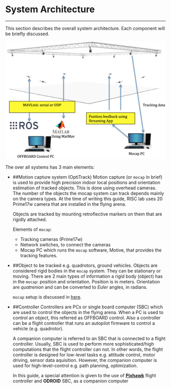 # System Architecture 


---


This section describes the overall system architecture. Each component will be briefly discussed.


![System Archeticture](sys_arch.png)

The over all systems has 3 main elements:
* ##Motion capture system (OptiTrack)
  Motion capture (or ```mocap``` in brief) is used to provide high precision indoor local positions and orientation estimation of tracked objects. This is done using overhead cameras. The number of the objects the mocap system can track depends mainly on the camera types. At the time of writing this guide, RISC lab uses 20 Prime17w camera that are installed in the flying arena.
  
  Objects are tracked by mounting retroflective markers on them that are rigidly attached.
  
  Elements of ```mocap```:
  * Tracking cameras (Prime17w)
  * Network switches, to connect the cameras
  * Mocap PC which runs the ```mocap``` software, Motive, that provides the tracking features.
  
* ##Object to be tracked e.g. quadrotors, ground vehicles.
Objects are considered rigid bodies in the ```mocap``` system. They can be stationary or moving. There are 2 main types of information a rigid body (object) has in the ```mocap```: position and orientation. Position is in meters. Orientation are *quatrenion* and can be converted to *Euler* angles, in radians.

  ```mocap``` setup is discussed in [here](motion_capture_setup_optitrack.md).
* ##Controller
Controllers are PCs or single board computer (SBC) which are used to control the objects in the flying arena. When a PC is used to control an object, this referred as OFFBOARD control. Also a controller can be a flight controller that runs an autopilot firmware to control a vehicle (e.g. quadrotor).

  A companion computer is referred to an SBC that is connected to a flight controller. Usually, SBC is used to perform more sophisticated/high computations that the flight controller can not. In other words, the flight controller is designed for low-level tasks e.g. attitude control, motor driving, sensor data aquisition. However, the companion computer is used for high-level-control e.g. path planning, optimization.
  
  In this guide, a special attention is given to the use of **[Pixhawk](quadrotor_control_using_pixhawk.md)** flight controller and **ODROID** SBC, as a companion computer